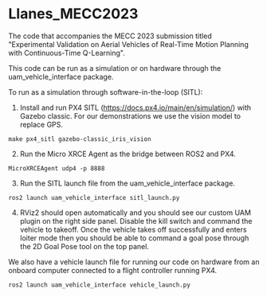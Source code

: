 # Llanes_MECC2023
The code that accompanies the MECC 2023 submission titled "Experimental Validation on Aerial Vehicles of Real-Time Motion Planning with Continuous-Time Q-Learning".


This code can be run as a simulation or on hardware through the uam_vehicle_interface package. 

To run as a simulation through software-in-the-loop (SITL):
1. Install and run PX4 SITL (https://docs.px4.io/main/en/simulation/) with Gazebo classic. For our demonstrations we use the vision model to replace GPS.
```
make px4_sitl gazebo-classic_iris_vision
```
2. Run the Micro XRCE Agent as the bridge between ROS2 and PX4.
```
MicroXRCEAgent udp4 -p 8888
```
3. Run the SITL launch file from the uam_vehicle_interface package.
```
ros2 launch uam_vehicle_interface sitl_launch.py
```
4. RViz2 should open automatically and you should see our custom UAM plugin on the right side panel. Disable the kill switch and command the vehicle to takeoff. Once the vehicle takes off successfully and enters loiter mode then you should be able to command a goal pose through the 2D Goal Pose tool on the top panel.

We also have a vehicle launch file for running our code on hardware from an onboard computer connected to a flight controller running PX4.
```
ros2 launch uam_vehicle_interface vehicle_launch.py
```
